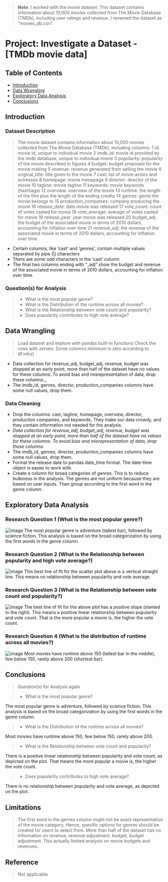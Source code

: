 > **Note**: I worked with the _movie dataset_. This dataset contains information about 10,000 movies collected from The Movie Database (TMDb), including user ratings and revenue. I renamed the dataset as "movies_db.csv".


# Project: Investigate a Dataset - [TMDb movie data]

## Table of Contents
<ul>
<li><a href="#intro">Introduction</a></li>
<li><a href="#wrangling">Data Wrangling</a></li>
<li><a href="#eda">Exploratory Data Analysis</a></li>
<li><a href="#conclusions">Conclusions</a></li>
</ul>


<a id='intro'></a>
## Introduction

### Dataset Description 

> The movie dataset contains information about 10,000 movies collected from The Movie Database (TMDb), including columns: 
 1   id:                    movie id, unique to individual movie
 2   imdb_id:               movie id provided by the imdb database, unique to individual movie 
 3   popularity:            popularity of the movie described in figures
 4   budget:                budget proposed for the movie making 
 5   revenue:               revenue generated from selling the movie 
 6   original_title:        title given to the movie
 7   cast:                  list of movie actors and actresses 
 8   homepage:              movie homepage
 9   director:              director of the movie
 10  tagline:               movie tagline
 11  keywords:              movie keywords (hashtags)
 12  overview:              overview of the movie
 13  runtime:               the length of the film plus the length of the ending credits 
 14  genres:                genre the movie belongs to
 15  production_companies:  company producing the movie
 16  release_date:          date movie was released
 17  vote_count:            count of votes casted for movie 
 18  vote_average:          average of votes casted for movie
 19  release_year:          year movie was released 
 20  budget_adj:            the budget of the associated movie in terms of 2010 dollars, accounting for inflation over time
 21  revenue_adj:           the revenue of the associated movie in terms of 2010 dollars, accounting for inflation over time
 
 + Certain columns, like ‘cast’ and ‘genres’, contain multiple values separated by pipe (|) characters
 + There are some odd characters in the ‘cast’ column
 + The final two columns ending with “_adj” show the budget and revenue of the associated movie in terms of 2010 dollars, accounting for inflation over time.


### Question(s) for Analysis
> + What is the most popular genre?
> + What is the Distribution of the runtime across all movies?
> + What is the Relationship between vote count and popularity?
> + Does popularity contributes to high vote average?


<a id='wrangling'></a>
## Data Wrangling
> Load dataset and explore with pandas built-in functions
> Check the rows with zeroes: Some columns minimum is zero according to df.info()
- Data collection for revenue_adj, budget_adj, revenue, budget was stopped at an early point, more than half of the dataset have no values for these columns. To avoid bias and misrepresentation of data, drop these columns._
- The imdb_id, genres, director, production_companies columns have some null values, drop them.

### Data Cleaning
- Drop the columns: cast, tagline, homepage, overview, director, production companies, and keywords. They make our data crowdy, and they contain information not needed for the analysis.
- _Data collection for revenue_adj, budget_adj, revenue, budget was stopped at an early point, more than half of the dataset have no values for these columns. To avoid bias and misrepresentation of data, drop these columns._
- The imdb_id, genres, director, production_companies columns have some null values, drop them.
-  Format the release date to pandas date_time format. The date-time object is easier to work with.
- Create a column for broad categories of genres. This is to reduce bulkiness in the analysis. The genres are not uniform because they are based on user inputs. Then group according to the first word in the genre column.


<a id='eda'></a>
## Exploratory Data Analysis

### Research Question 1 (What is the most popular genre?)


![image](https://user-images.githubusercontent.com/103776681/184548678-ae33cedc-b5ad-4598-8cdf-3ee2df33e0d9.png)
The most popular genre is adventure (tallest bar), followed by science fiction. This analysis is based on the broad categorization by using the first words in the genre column.


### Research Question 2  (What is the Relationship between popularity and high vote average?)


![image](https://user-images.githubusercontent.com/103776681/184548717-e03f02f6-17eb-48a2-9cb5-24cb2e9fcaf9.png)
This best line of fit for the scatter plot above is a vertical straight line. This means no relationship between popularity and vote average.


### Research Question 3 (What is the Relationship between vote count and popularity?)


![image](https://user-images.githubusercontent.com/103776681/184548746-2911dcb3-764f-4ba4-87ee-1ff112c94bf8.png)
The best line of fit for the above plot has a positive slope (slanted to the right). This means a positive linear relationship between popularity and vote count. That is the more popular a movie is, the higher the vote count.


### Research Question 4 (What is the distribution of runtime across all movies?)


![image](https://user-images.githubusercontent.com/103776681/184548817-95a7fd88-7bc1-4b2d-86c6-db728ebadfc7.png)
Most movies have runtime above 150 (tallest bar in the middle), few below 150, rarely above 200 (shortest bar).


<a id='conclusions'></a>
## Conclusions
> Question(s) for Analysis again
> + What is the most popular genre?

The most popular genre is adventure, followed by science fiction. This analysis is based on the broad categorization by using the first words in the genre column.

> + What is the Distribution of the runtime across all movies?

Most movies have runtime above 150, few below 150, rarely above 200.

> + What is the Relationship between vote count and popularity?

There is a positive linear relationship between popularity and vote count, as depicted on the plot. That means the more popular a movie is, the higher the vote count.

> + Does popularity contributes to high vote average?

There is no relationship between popularity and vote average, as depicted on the plot.

## Limitations

> The first word in the genres column might not be exact representation of the movie category. Hence, specific options for genres should be created for users to select from.
> More than half of the dataset has no information on revenue, revenue adjustment, budget, budget adjustment. This actually limited analysis on movie budgets and revenues.


## Reference
> Not applicable
